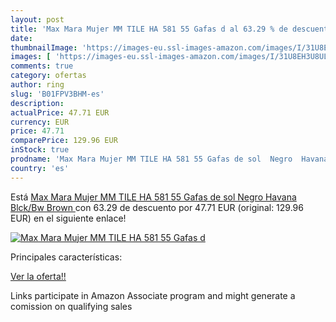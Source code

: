 ```yaml
---
layout: post
title: 'Max Mara Mujer MM TILE HA 581 55 Gafas d al 63.29 % de descuento'
date: 
thumbnailImage: 'https://images-eu.ssl-images-amazon.com/images/I/31U8EH3U8UL._SL200_.jpg'
images: [ 'https://images-eu.ssl-images-amazon.com/images/I/31U8EH3U8UL._SL200_.jpg' ]
comments: true
category: ofertas
author: ring
slug: 'B01FPV3BHM-es'
description:
actualPrice: 47.71 EUR
currency: EUR
price: 47.71
comparePrice: 129.96 EUR
inStock: true
prodname: 'Max Mara Mujer MM TILE HA 581 55 Gafas de sol  Negro  Havana Blck/Bw Brown '
country: 'es'
---
```


Está [Max Mara Mujer MM TILE HA 581 55 Gafas de sol  Negro  Havana Blck/Bw Brown ](https://www.amazon.es/dp/B01FPV3BHM/?tag=tolees-21) con 63.29 de descuento por 47.71 EUR (original: 129.96 EUR) en el siguiente enlace!

[![Max Mara Mujer MM TILE HA 581 55 Gafas d](https://images-eu.ssl-images-amazon.com/images/I/31U8EH3U8UL._SL200_.jpg)](https://www.amazon.es/dp/B01FPV3BHM/?tag=tolees-21)

Principales características:


[Ver la oferta!!](https://www.amazon.es/dp/B01FPV3BHM/?tag=tolees-21)

Links participate in Amazon Associate program and might generate a comission on qualifying sales


